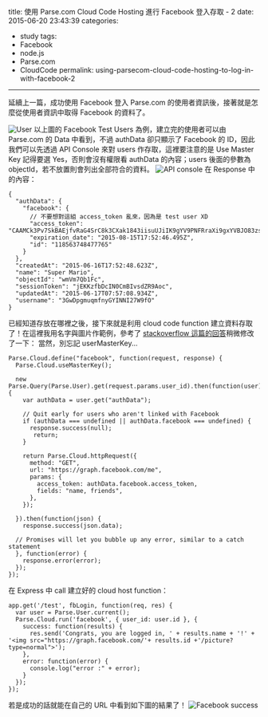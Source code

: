 title: 使用 Parse.com Cloud Code Hosting 進行 Facebook 登入存取 - 2
date: 2015-06-20 23:43:39
categories:
- study
tags:
- Facebook
- node.js
- Parse.com
- CloudCode
permalink: using-parsecom-cloud-code-hosting-to-log-in-with-facebook-2
---
延續上一篇，成功使用 Facebook 登入 Parse.com 的使用者資訊後，接著就是怎麼從使用者資訊中取得 Facebook 的資料了。

![User](/blog/images/user.png "User")
以上圖的 Facebook Test Users 為例，建立完的使用者可以由 Parse.com 的 Data 中看到，不過 authData 卻只顯示了 Facebook 的 ID，因此我們可以先透過 API Console 來對 users 作存取，這裡要注意的是 Use Master Key 記得要選 Yes，否則會沒有權限看 authData 的內容；users 後面的參數為 objectId，若不放置則會列出全部符合的資料。
![API console](/blog/images/APIconsole.png "API console")
在 Response 中的內容：
```
{
  "authData": {
    "facebook": {
      // 不要想對這組 access_token 亂來，因為是 test user XD
      "access_token": "CAAMCk3Pv7SkBAEjfvRaG4SrC8k3CXak1843iisuUJiIK9gYV9PNFRraXi9gxYVBJO83zsvzFO91dcACevKwinxAVPNCUeEv0UPWsmv7DZBlqPjtZCCnEBcMBKpU7ikoj9OKo1ZCwzi3wmTycsB2avHT1SiBxLUF5ZAHTaT9XDNtz1phGZCk0lltOY5agj0JGQ9ezNGmOsvUmdpKFASx5K",
      "expiration_date": "2015-08-15T17:52:46.495Z",
      "id": "118563748477765"
    }
  },
  "createdAt": "2015-06-16T17:52:48.623Z",
  "name": "Super Mario",
  "objectId": "wmVm7Qb1Fc",
  "sessionToken": "jEKKzfbDcIN0CmBIvsdZR9Aoc",
  "updatedAt": "2015-06-17T07:57:08.934Z",
  "username": "3GwDpgmuqmfnyGYINNI27W9fO"
}
```
已經知道存放在哪裡之後，接下來就是利用 cloud code function 建立資料存取了！在這裡我用名字與圖片作範例，參考了 [stackoverflow 這篇的回答](http://stackoverflow.com/a/16445118/4968420)稍微修改了一下：
當然，別忘記 userMasterKey...
```
Parse.Cloud.define("facebook", function(request, response) {
  Parse.Cloud.useMasterKey();

  new Parse.Query(Parse.User).get(request.params.user_id).then(function(user) {
    var authData = user.get("authData");

    // Quit early for users who aren't linked with Facebook
    if (authData === undefined || authData.facebook === undefined) {
      response.success(null);
       return;
    }

    return Parse.Cloud.httpRequest({
      method: "GET",
      url: "https://graph.facebook.com/me",
      params: {
        access_token: authData.facebook.access_token,
        fields: "name, friends",
      },
    });

  }).then(function(json) {
    response.success(json.data);

  // Promises will let you bubble up any error, similar to a catch statement
  }, function(error) {
    response.error(error);
  });
});
```
在 Express 中 call 建立好的 cloud host function：
```
app.get('/test', fbLogin, function(req, res) {
  var user = Parse.User.current();
  Parse.Cloud.run('facebook', { user_id: user.id }, {
    success: function(results) {
      res.send('Congrats, you are logged in, ' + results.name + '!' +  '<img src="https://graph.facebook.com/'+ results.id +'/picture?type=normal">');
    },
    error: function(error) {
      console.log("error :" + error);
    }
  });
});
```
若是成功的話就能在自己的 URL 中看到如下圖的結果了！
![Facebook success](/blog/images/facebookSuccess.png "Facebook success")
